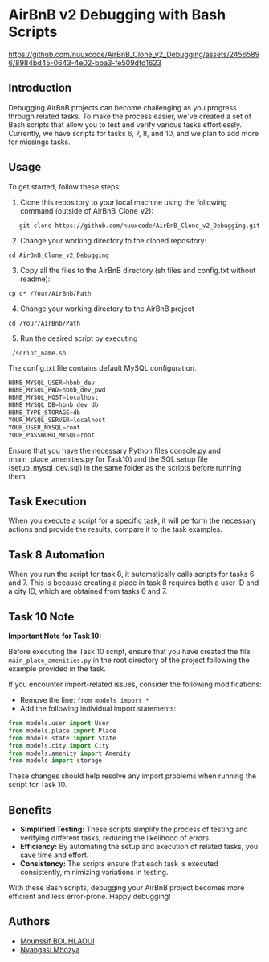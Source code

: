 # AirBnB v2 Debugging with Bash Scripts

https://github.com/nuuxcode/AirBnB_Clone_v2_Debugging/assets/24565896/8984bd45-0643-4e02-bba3-fe509dfd1623

## Introduction

Debugging AirBnB projects can become challenging as you progress through related tasks. To make the process easier, we've created a set of Bash scripts that allow you to test and verify various tasks effortlessly. Currently, we have scripts for tasks 6, 7, 8, and 10, and we plan to add more for missings tasks.

## Usage

To get started, follow these steps:

1. Clone this repository to your local machine using the following command (outside of AirBnB_Clone_v2):
```shell
   git clone https://github.com/nuuxcode/AirBnB_Clone_v2_Debugging.git
 ```
2. Change your working directory to the cloned repository:
```shell
cd AirBnB_Clone_v2_Debugging
```
3. Copy all the files to the AirBnB directory (sh files and config.txt without readme):
```shell
cp c* /Your/AirBnb/Path
```
4. Change your working directory to the AirBnB project
```shell
cd /Your/AirBnb/Path
```
5. Run the desired script by executing
```shell
./script_name.sh
```

The config.txt file contains default MySQL configuration.
```SQL
HBNB_MYSQL_USER=hbnb_dev
HBNB_MYSQL_PWD=hbnb_dev_pwd
HBNB_MYSQL_HOST=localhost
HBNB_MYSQL_DB=hbnb_dev_db
HBNB_TYPE_STORAGE=db
YOUR_MYSQL_SERVER=localhost
YOUR_USER_MYSQL=root
YOUR_PASSWORD_MYSQL=root
```
Ensure that you have the necessary Python files console.py and (main_place_amenities.py for Task10) and the SQL setup file (setup_mysql_dev.sql) in the same folder as the scripts before running them.

## Task Execution

When you execute a script for a specific task, it will perform the necessary actions and provide the results, compare it to the task examples.

## Task 8 Automation

When you run the script for task 8, it automatically calls scripts for tasks 6 and 7. This is because creating a place in task 8 requires both a user ID and a city ID, which are obtained from tasks 6 and 7.

## Task 10 Note

**Important Note for Task 10:**

Before executing the Task 10 script, ensure that you have created the file `main_place_amenities.py` in the root directory of the project following the example provided in the task.

If you encounter import-related issues, consider the following modifications:

- Remove the line: `from models import *`
- Add the following individual import statements:

```python
from models.user import User
from models.place import Place
from models.state import State
from models.city import City
from models.amenity import Amenity
from models import storage
```
These changes should help resolve any import problems when running the script for Task 10.

## Benefits

- **Simplified Testing:** These scripts simplify the process of testing and verifying different tasks, reducing the likelihood of errors.
- **Efficiency:** By automating the setup and execution of related tasks, you save time and effort.
- **Consistency:** The scripts ensure that each task is executed consistently, minimizing variations in testing.

With these Bash scripts, debugging your AirBnB project becomes more efficient and less error-prone. Happy debugging!

## Authors

- [Mounssif BOUHLAOUI](https://twitter.com/nuux_tv)
- [Nyangasi Mhozya](https://github.com/Fuzzworth)
